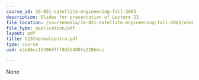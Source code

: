 ```yaml
---
course_id: 16-851-satellite-engineering-fall-2003
description: Slides for presentation of Lecture 23.
file_location: /coursemedia/16-851-satellite-engineering-fall-2003/e3a84cc153960fff8d55480fe228bbcc_l23thermalcontro.pdf
file_type: application/pdf
layout: pdf
title: l23thermalcontro.pdf
type: course
uid: e3a84cc153960fff8d55480fe228bbcc

---
```

None